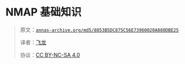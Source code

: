 # NMAP 基础知识

> 原文：[`annas-archive.org/md5/8853B5DC875C56E73960020A880DBE25`](https://annas-archive.org/md5/8853B5DC875C56E73960020A880DBE25)
> 
> 译者：[飞龙](https://github.com/wizardforcel)
> 
> 协议：[CC BY-NC-SA 4.0](http://creativecommons.org/licenses/by-nc-sa/4.0/)
